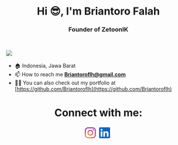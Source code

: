 <h1 align="center">Hi 😎, I'm Briantoro Falah</h1>
<h3 align="center">Founder of ZetoonIK</h3>
<br>

![](https://komarev.com/ghpvc/?username=Briantoroflh&style=flat-square)

- 🏠 Indonesia, Jawa Barat 
- 📫 How to reach me **Briantoroflh@gmail.com**
- 👨‍💻 You can also check out my portfolio at [https://github.com/Briantoroflh](https://github.com/Briantoroflh)

<!-- Connect me -->
<h1 align="center">Connect with me:</h1>
<div align="center">
<a href="https://www.instagram.com/brianfalahh/"><img align="center" src="instagram-2016-logo-svgrepo-com.svg" height="30" witdh="40"></img></a>
<a href="https://www.linkedin.com/in/briantoro-falah-1b0b17347/"><img align="center" src="linkedin-svgrepo-com.svg" height="40" witdh="50"></img></a>
</div>
